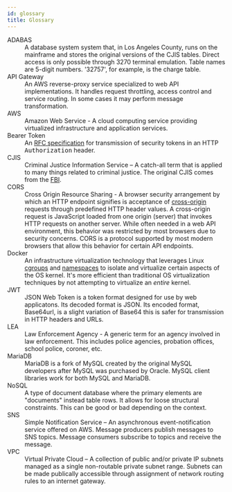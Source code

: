 ```yaml
---
id: glossary
title: Glossary
---
```


<dl>
  <dt><a name="adabas">ADABAS</a></dt>
  <dd>
    A database system system that, in Los Angeles County, runs on the mainframe
    and stores the original versions of the CJIS tables.  Direct access is only
    possible through 3270 terminal emulation.  Table names are 5-digit numbers.
    '32757', for example, is the charge table.
  </dd>
  <dt><a name="apigw">API Gateway</a></dt>
  <dd>
    An AWS reverse-proxy service specialized to web API implementations.
    It handles request throttling, access control and service routing.
    In some cases it may perform message transformation.
  </dd>
  <dt><a name="aws">AWS</a></dt>
  <dd>
    Amazon Web Service - A cloud computing service providing virtualized infrastructure and
    application services.
  </dd>
  <dt><a name="bearer">Bearer Token</a></dt>
  <dd>
    An <a href="https://tools.ietf.org/html/rfc6750">RFC specification</a>
    for transmission of security tokens in an HTTP <tt>Authorization</tt> header.
  </dd>
  <dt><a name="cjis">CJIS</a></dt>
  <dd>
    Criminal Justice Information Service – A catch-all term that is applied to many things
    related to criminal justice.  The original CJIS comes from
    the <a href="https://www.fbi.gov/services/cjis">FBI</a>.
  </dd>
  <dt><a name="cors">CORS</a></dt>
  <dd>
    Cross Origin Resource Sharing - A browser security arrangement by which an HTTP endpoint
    signifies is acceptance
    of <a href="https://en.wikipedia.org/wiki/Cross-origin_resource_sharing">cross-origin</a> requests
    through predefined HTTP header values.
    A cross-origin request is JavaScript loaded from one origin (server) that invokes HTTP
    requests on another server.  While often needed in a web API environment, this behavior
    was restricted by most browsers due to security concerns.  CORS is a protocol supported
    by most modern browsers that allow this behavior for certain API endpoints.
  </dd>
  <dt><a name="docker">Docker</a></dt>
  <dd>
    An infrastructure virtualization technology that leverages 
    Linux <a href="https://en.wikipedia.org/wiki/Cgroups">cgroups</a> and <a href="https://en.wikipedia.org/wiki/Linux_namespaces">namespaces</a> to
    isolate and virtualize certain aspects of the OS kernel.
    It's more efficient than traditional OS virtualization techniques
    by not attempting to virtualize an <i>entire</i> kernel.
  </dd>
  <dt><a name="jwt">JWT</a></dt>
  <dd>
    JSON Web Token is a token format designed for use by web applicatons.
    Its decoded format is JSON.  Its encoded format, Base64url, is a slight 
    variation of Base64 this is safer for transmission in HTTP headers and
    URLs.
  </dd>
  <dt><a name="lea">LEA</a></dt>
  <dd>
    Law Enforcement Agency - A generic term for an agency involved in law enforcement.
    This includes police agencies, probation offices, school police, coroner, etc.
  </dd>
  <dt><a name="mariadb">MariaDB</a></dt>
  <dd>
    MariaDB is a fork of MySQL created by the original MySQL developers after MySQL
    was purchased by Oracle.  MySQL client libraries work for both MySQL and MariaDB.
  </dd>
  <dt><a name="nosql">NoSQL</a></dt>
  <dd>
    A type of document database where the primary elements are "documents" instead table rows.
    It allows for loose structural constraints.  This can be good or bad depending on
    the context.
  </dd>
  <dt><a name="sns">SNS</a></dt>
  <dd>
    Simple Notification Service – An asynchronous event-notification
    service offered on AWS.  Message producers publish messages to SNS
    topics.   Message consumers subscribe to topics and receive the
    message.
  </dd>
  <dt><a name="vpc">VPC</a></dt>
  <dd>
    Virtual Private Cloud – A collection of public and/or private IP
    subnets managed as a single non-routable private subnet range.
    Subnets can be made publically accessible through assignment of
    network routing rules to an internet gateway.
  </dd>
</dl>
